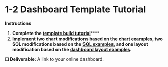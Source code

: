 # 1-2 Dashboard Template Tutorial

**Instructions**

1. **Complete the** [**template build tutorial**](https://docs.idew.org/code-dataviz-dashboard/dashboard-template-tutorial)\*\*\*\*
2. **Implement two chart modifications based on the** [**chart examples**](https://docs.idew.org/code-dataviz-dashboard/code-examples)**, two SQL modifications based on the** [**SQL examples**](https://docs.idew.org/code-dataviz-dashboard/sql-examples)**, and one layout modification based on the** [**dashboard layout examples**](https://docs.idew.org/code-dataviz-dashboard/dashboard-layout-examples)**.**

**❏ Deliverable:** A link to your online dashboard.

